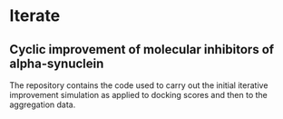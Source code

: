 # Iterate

## Cyclic improvement of molecular inhibitors of alpha-synuclein

The repository contains the code used to carry out the initial iterative improvement simulation as applied to docking scores and then to the aggregation data.

